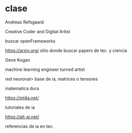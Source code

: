# clase

Andreas Refsgaard

Creative Coder and Digtial Artist

buscar openFrameworks


https://arxiv.org/ sitio donde buscar papers de tec. y ciencia


Gene Kogan

machine learning engineer turned artist


red neuronal> base de ia, matrices  o tensores

matematica dura


https://ml4a.net/ 

tutoriales de ia


https://alt-ai.net/

referencias de ia en tec.

